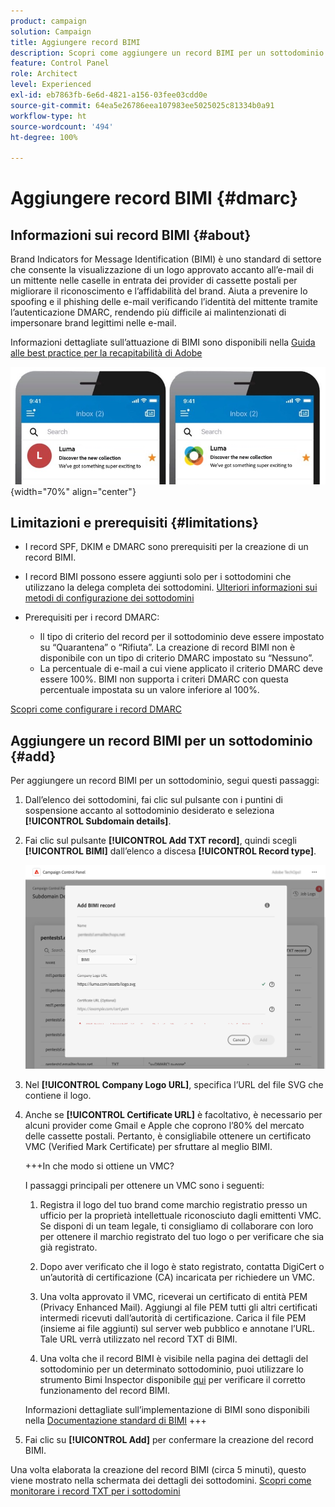 ```yaml
---
product: campaign
solution: Campaign
title: Aggiungere record BIMI
description: Scopri come aggiungere un record BIMI per un sottodominio.
feature: Control Panel
role: Architect
level: Experienced
exl-id: eb7863fb-6e6d-4821-a156-03fee03cdd0e
source-git-commit: 64ea5e26786eea107983ee5025025c81334b0a91
workflow-type: ht
source-wordcount: '494'
ht-degree: 100%

---
```


# Aggiungere record BIMI {#dmarc}

## Informazioni sui record BIMI {#about}

Brand Indicators for Message Identification (BIMI) è uno standard di settore che consente la visualizzazione di un logo approvato accanto all’e-mail di un mittente nelle caselle in entrata dei provider di cassette postali per migliorare il riconoscimento e l’affidabilità del brand. Aiuta a prevenire lo spoofing e il phishing delle e-mail verificando l’identità del mittente tramite l’autenticazione DMARC, rendendo più difficile ai malintenzionati di impersonare brand legittimi nelle e-mail.

Informazioni dettagliate sull’attuazione di BIMI sono disponibili nella [Guida alle best practice per la recapitabilità di Adobe](https://experienceleague.adobe.com/docs/deliverability-learn/deliverability-best-practice-guide/additional-resources/technotes/implement-bimi.html?lang=it)

![](assets/bimi-example.png){width="70%" align="center"}

## Limitazioni e prerequisiti {#limitations}

* I record SPF, DKIM e DMARC sono prerequisiti per la creazione di un record BIMI.
* I record BIMI possono essere aggiunti solo per i sottodomini che utilizzano la delega completa dei sottodomini. [Ulteriori informazioni sui metodi di configurazione dei sottodomini](subdomains-branding.md#subdomain-delegation-methods)
* Prerequisiti per i record DMARC:

   * Il tipo di criterio del record per il sottodominio deve essere impostato su “Quarantena” o “Rifiuta”. La creazione di record BIMI non è disponibile con un tipo di criterio DMARC impostato su “Nessuno”.
   * La percentuale di e-mail a cui viene applicato il criterio DMARC deve essere 100%. BIMI non supporta i criteri DMARC con questa percentuale impostata su un valore inferiore al 100%.

[Scopri come configurare i record DMARC](dmarc.md)

## Aggiungere un record BIMI per un sottodominio {#add}

Per aggiungere un record BIMI per un sottodominio, segui questi passaggi:

1. Dall’elenco dei sottodomini, fai clic sul pulsante con i puntini di sospensione accanto al sottodominio desiderato e seleziona **[!UICONTROL Subdomain details]**.

1. Fai clic sul pulsante **[!UICONTROL Add TXT record]**, quindi scegli **[!UICONTROL BIMI]** dall’elenco a discesa **[!UICONTROL Record type]**.

   ![](assets/bimi-add.png)

1. Nel **[!UICONTROL Company Logo URL]**, specifica l’URL del file SVG che contiene il logo.

1. Anche se **[!UICONTROL Certificate URL]** è facoltativo, è necessario per alcuni provider come Gmail e Apple che coprono l’80% del mercato delle cassette postali. Pertanto, è consigliabile ottenere un certificato VMC (Verified Mark Certificate) per sfruttare al meglio BIMI.

   +++In che modo si ottiene un VMC?

   I passaggi principali per ottenere un VMC sono i seguenti:

   1. Registra il logo del tuo brand come marchio registratio presso un ufficio per la proprietà intellettuale riconosciuto dagli emittenti VMC. Se disponi di un team legale, ti consigliamo di collaborare con loro per ottenere il marchio registrato del tuo logo o per verificare che sia già registrato.

   1. Dopo aver verificato che il logo è stato registrato, contatta DigiCert o un’autorità di certificazione (CA) incaricata per richiedere un VMC.

   1. Una volta approvato il VMC, riceverai un certificato di entità PEM (Privacy Enhanced Mail). Aggiungi al file PEM tutti gli altri certificati intermedi ricevuti dall’autorità di certificazione. Carica il file PEM (insieme ai file aggiunti) sul server web pubblico e annotane l’URL. Tale URL verrà utilizzato nel record TXT di BIMI.

   1. Una volta che il record BIMI è visibile nella pagina dei dettagli del sottodominio per un determinato sottodominio, puoi utilizzare lo strumento Bimi Inspector disponibile [qui](https://bimigroup.org/bimi-generator/) per verificare il corretto funzionamento del record BIMI.

   Informazioni dettagliate sull’implementazione di BIMI sono disponibili nella [Documentazione standard di BIMI](https://bimigroup.org/implementation-guide/)
+++

1. Fai clic su **[!UICONTROL Add]** per confermare la creazione del record BIMI.

Una volta elaborata la creazione del record BIMI (circa 5 minuti), questo viene mostrato nella schermata dei dettagli dei sottodomini. [Scopri come monitorare i record TXT per i sottodomini](gs-txt-records.md#monitor)
